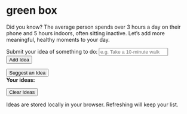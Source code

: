 <!DOCTYPE html>
<html lang="en">
<head>
<meta charset="UTF-8" />
<meta name="viewport" content="width=device-width, initial-scale=1" />
<title>green box</title>
<style>
  @import url('https://fonts.googleapis.com/css2?family=Spectral:wght@400;600&display=swap');

  :root {
    --bg-color: #f5f4f2;
    --text-color: #3b3a36;
    --accent-color: #75896b; /* muted green */
    --button-bg: #d7d9d5;
    --button-hover-bg: #c3c6be;
    --clear-btn-bg: #f2dede;
    --clear-btn-text: #a94442;
    --clear-btn-border: #ebccd1;
  }

  body {
    background-color: var(--bg-color);
    color: var(--text-color);
    font-family: 'Spectral', serif;
    margin: 0; padding: 2rem;
    display: flex;
    justify-content: center;
    align-items: flex-start;
    min-height: 100vh;
  }

  .app-container {
    background: white;
    border-radius: 8px;
    padding: 2rem;
    max-width: 450px;
    width: 100%;
    box-shadow: 0 4px 10px rgba(0,0,0,0.07);
  }

  h1 {
    font-weight: 600;
    font-size: 1.8rem;
    margin-bottom: 0.5rem;
  }

  .fact {
    font-style: italic;
    color: var(--accent-color);
    margin-bottom: 1.5rem;
  }

  label {
    display: block;
    margin-bottom: 0.5rem;
    font-weight: 600;
  }

  input[type="text"] {
    width: 100%;
    padding: 0.5rem 0.75rem;
    border: 1px solid #c3c6be;
    border-radius: 4px;
    font-family: 'Spectral', serif;
    font-size: 1rem;
    margin-bottom: 1rem;
    color: var(--text-color);
  }

  button {
    background-color: var(--button-bg);
    border: none;
    padding: 0.6rem 1.2rem;
    border-radius: 4px;
    font-family: 'Spectral', serif;
    font-weight: 600;
    cursor: pointer;
    transition: background-color 0.3s ease;
    color: var(--text-color);
    margin-right: 0.8rem;
  }

  button:hover {
    background-color: var(--button-hover-bg);
  }

  .idea-display {
    margin: 1rem 0 2rem 0;
    font-size: 1.2rem;
    min-height: 2.5rem;
    font-weight: 600;
    color: var(--accent-color);
  }

  .actions {
    margin-top: 1rem;
  }

  .idea-list {
    margin-top: 1rem;
    font-size: 0.9rem;
    color: #7a7a75;
    max-height: 100px;
    overflow-y: auto;
    border-top: 1px solid #e0e0d9;
    padding-top: 0.5rem;
  }

  .idea-list strong {
    display: block;
    margin-bottom: 0.4rem;
    color: var(--text-color);
  }

  #clearIdeasBtn {
    margin-top: 0.8rem;
    background-color: var(--clear-btn-bg);
    color: var(--clear-btn-text);
    border: 1px solid var(--clear-btn-border);
    padding: 0.4rem 0.8rem;
    border-radius: 4px;
    font-weight: 600;
    cursor: pointer;
  }

  #clearIdeasBtn:hover {
    background-color: #e6b8b8;
  }

  .footer-note {
    margin-top: 2rem;
    font-size: 0.85rem;
    color: #a0a09c;
    text-align: center;
  }

  /* Responsive / Mobile Friendly */
  @media (max-width: 480px) {
    body {
      padding: 1rem;
      align-items: center;
    }

    .app-container {
      padding: 1.5rem 1rem;
      max-width: 100%;
      box-shadow: none;
      border-radius: 0;
      min-height: 100vh;
    }

    h1 {
      font-size: 1.5rem;
      margin-bottom: 1rem;
      text-align: center;
    }

    .fact {
      font-size: 0.9rem;
      margin-bottom: 1.5rem;
      text-align: center;
    }

    input[type="text"], button {
      font-size: 1.1rem;
      padding: 0.8rem 1rem;
    }

    input[type="text"] {
      margin-bottom: 1.25rem;
    }

    button {
      width: 100%;
      margin: 0 0 1rem 0;
      border-radius: 6px;
      margin-right: 0;
    }

    .actions {
      display: flex;
      flex-direction: column;
      align-items: stretch;
    }

    .idea-display {
      font-size: 1.3rem;
      text-align: center;
      min-height: 3rem;
      margin: 1.5rem 0 2rem 0;
    }

    .idea-list {
      max-height: 150px;
      font-size: 0.95rem;
      padding: 0.75rem 0.5rem;
    }

    #clearIdeasBtn {
      width: 100%;
      margin-top: 0;
    }

    .footer-note {
      font-size: 0.8rem;
      padding: 0 0.5rem;
    }
  }
</style>
</head>
<body>

<div class="app-container" role="main" aria-label="Wellbeing Idea Generator App">

  <h1>green box</h1>
  <p class="fact">Did you know? The average person spends over 3 hours a day on their phone and 5 hours indoors, often sitting inactive. Let’s add more meaningful, healthy moments to your day.</p>

  <label for="ideaInput">Submit your idea of something to do:</label>
  <input type="text" id="ideaInput" placeholder="e.g. Take a 10-minute walk" aria-describedby="ideaHelp" />
  <button id="addIdeaBtn">Add Idea</button>

  <div class="actions">
    <button id="suggestIdeaBtn">Suggest an Idea</button>
  </div>

  <div class="idea-display" id="ideaDisplay" aria-live="polite" aria-atomic="true"></div>

  <div class="actions" id="ideaActions" style="display:none;">
    <button id="addToCalendarBtn">Add to Calendar</button>
    <button id="shareIdeaBtn">Share Idea</button>
  </div>

  <div class="idea-list" id="ideaList" aria-label="List of your ideas">
    <strong>Your ideas:</strong>
    <ul id="ideasUl" style="padding-left: 1.2rem; margin-top: 0;"></ul>
    <button id="clearIdeasBtn">Clear Ideas</button>
  </div>

  <p class="footer-note">Ideas are stored locally in your browser. Refreshing will keep your list.</p>
</div>

<script>
  // Predefined suggestions to seed the list
  const suggestedIdeas = [
    "Take a 10-minute mindful walk outside",
    "Call a friend or family member",
    "Do a 5-minute stretching routine",
    "Write down three things you’re grateful for",
    "Read a chapter of a book",
    "Meditate for 5 minutes",
    "Drink a glass of water",
    "Declutter a small area of your home"
  ];

  // Load ideas from localStorage or initialize
  let ideas = JSON.parse(localStorage.getItem('wellbeingIdeas')) || [...suggestedIdeas];

  const ideaInput = document.getElementById('ideaInput');
  const addIdeaBtn = document.getElementById('addIdeaBtn');
  const suggestIdeaBtn = document.getElementById('suggestIdeaBtn');
  const ideaDisplay = document.getElementById('ideaDisplay');
  const ideaActions = document.getElementById('ideaActions');
  const addToCalendarBtn = document.getElementById('addToCalendarBtn');
  const shareIdeaBtn = document.getElementById('shareIdeaBtn');
  const ideasUl = document.getElementById('ideasUl');
  const clearIdeasBtn = document.getElementById('clearIdeasBtn');

  function updateIdeaList() {
    ideasUl.innerHTML = '';
    ideas.forEach((idea) => {
      const li = document.createElement('li');
      li.textContent = idea;
      ideasUl.appendChild(li);
    });
  }

  function saveIdeas() {
    localStorage.setItem('wellbeingIdeas', JSON.stringify(ideas));
  }

  addIdeaBtn.addEventListener('click', () => {
    const newIdea = ideaInput.value.trim();
    if(newIdea && !ideas.includes(newIdea)) {
      ideas.push(newIdea);
      saveIdeas();
      updateIdeaList();
      ideaInput.value = '';
      ideaInput.focus();
    }
  });

  suggestIdeaBtn.addEventListener('click', () => {
    if (ideas.length === 0) {
      ideaDisplay.textContent = "No ideas available. Please add some!";
      ideaActions.style.display = 'none';
      return;
    }
    const randomIndex = Math.floor(Math.random() * ideas.length);
    const idea = ideas[randomIndex];
    ideaDisplay.textContent = idea;
    ideaActions.style.display = 'block';

    // Set current idea for calendar/share
    addToCalendarBtn.dataset.idea = idea;
    shareIdeaBtn.dataset.idea = idea;
  });

  addToCalendarBtn.addEventListener('click', () => {
    const idea = addToCalendarBtn.dataset.idea;
    if(!idea) return;

    // Create an .ics calendar event for today + 1 hour, 30min duration
    const now = new Date();
    const start = new Date(now.getTime() + 60 * 60 * 1000);
    const end = new Date(start.getTime() + 30 * 60 * 1000);

    function formatDate(d) {
      return d.toISOString().replace(/[-:]|\.\d{3}/g, '');
    }

    const icsContent = `BEGIN:VCALENDAR
VERSION:2.0
BEGIN:VEVENT
SUMMARY:${idea}
DTSTART:${formatDate(start)}
DTEND:${formatDate(end)}
DESCRIPTION:${idea}
END:VEVENT
END:VCALENDAR`;

    const blob = new Blob([icsContent], {type: 'text/calendar'});
    const url = URL.createObjectURL(blob);

    const link = document.createElement('a');
    link.href = url;
    link.download = 'wellbeing-idea.ics';
    document.body.appendChild(link);
    link.click();
    document.body.removeChild(link);
    URL.revokeObjectURL(url);
  });

  shareIdeaBtn.addEventListener('click', async () => {
    const idea = shareIdeaBtn.dataset.idea;
    if(!idea) return;

    if (navigator.share) {
      try {
        await navigator.share({
          title: 'Wellbeing Idea',
          text: idea,
        });
      } catch (err) {
        alert('Sharing cancelled or not supported.');
      }
    } else {
      // fallback: copy to clipboard
      navigator.clipboard.writeText(idea).then(() => {
        alert('Idea copied to clipboard!');
      }, () => {
        alert('Failed to copy idea.');
      });
    }
  });

  clearIdeasBtn.addEventListener('click', () => {
    if (confirm("Are you sure you want to clear all your ideas? This action cannot be undone.")) {
      ideas = [...suggestedIdeas]; // reset to original suggestions
      saveIdeas();
      updateIdeaList();
      ideaDisplay.textContent = '';
      ideaActions.style.display = 'none';
    }
  });

  // Init UI
  updateIdeaList();
</script>

</body>
</html>
